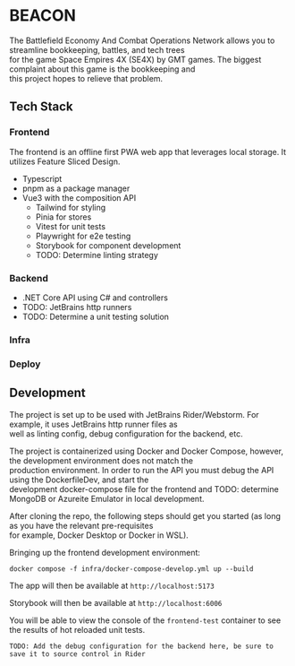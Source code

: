 # BEACON
The Battlefield Economy And Combat Operations Network allows you to streamline bookkeeping, battles, and tech trees<br>
for the game Space Empires 4X (SE4X) by GMT games. The biggest complaint about this game is the bookkeeping and <br>
this project hopes to relieve that problem.

## Tech Stack

### Frontend
The frontend is an offline first PWA web app that leverages local storage. It utilizes Feature Sliced Design.<br>

- Typescript
- pnpm as a package manager
- Vue3 with the composition API
    - Tailwind for styling
    - Pinia for stores
    - Vitest for unit tests
    - Playwright for e2e testing
    - Storybook for component development
    - TODO: Determine linting strategy

### Backend
- .NET Core API using C# and controllers
- TODO: JetBrains http runners
- TODO: Determine a unit testing solution

### Infra

### Deploy

## Development

The project is set up to be used with JetBrains Rider/Webstorm. For example, it uses JetBrains http runner files as <br>
well as linting config, debug configuration for the backend, etc.

The project is containerized using Docker and Docker Compose, however, the development environment does not match the <br>
production environment. In order to run the API you must debug the API using the DockerfileDev, and start the<br>
development docker-compose file for the frontend and TODO: determine MongoDB or Azureite Emulator in local development.

After cloning the repo, the following steps should get you started (as long as you have the relevant pre-requisites<br>
for example, Docker Desktop or Docker in WSL).

Bringing up the frontend development environment:

`docker compose -f infra/docker-compose-develop.yml up --build`

The app will then be available at `http://localhost:5173`

Storybook will then be available at `http://localhost:6006`

You will be able to view the console of the `frontend-test` container to see the results of hot reloaded unit tests.

`TODO: Add the debug configuration for the backend here, be sure to save it to source control in Rider`